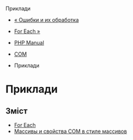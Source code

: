 Приклади

-   [« Ошибки и их обработка](com.error-handling.html)
    
-   [For Each »](com.examples.foreach.html)
    
-   [PHP Manual](index.html)
    
-   [COM](book.com.html)
    
-   Приклади
    

# Приклади

## Зміст

-   [For Each](com.examples.foreach.html)
-   [Массивы и свойства COM в стиле массивов](com.examples.arrays.html)